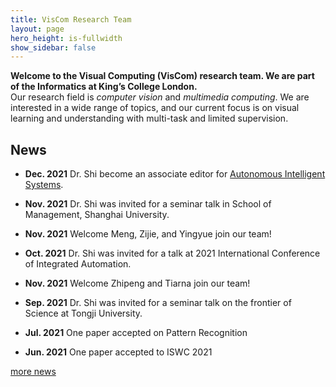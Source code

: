 ```yaml
---
title: VisCom Research Team 
layout: page
hero_height: is-fullwidth
show_sidebar: false
---
```


<Body>
    <div>
    <B>Welcome to the Visual Computing (VisCom) research team. We are part of the Informatics at King’s College London.</B>
    </div>
    <div>
        Our research field is <i>computer vision</i> and <i>multimedia computing</i>.
        We are interested in a wide range of topics, and our current focus is on 
        visual learning and understanding with multi-task and limited supervision. 
    </div>
</Body>



## News

- **Dec. 2021**  Dr. Shi become an associate editor for [Autonomous Intelligent Systems](https://www.google.com/url?q=https%3A%2F%2Fwww.springer.com%2Fjournal%2F43684&sa=D&sntz=1&usg=AFQjCNE9AV4remuoK32e8RFo9P0cgyjalQ).
- **Nov. 2021**  Dr. Shi was invited for a seminar talk in School of Management, Shanghai University.


- **Nov. 2021** Welcome Meng, Zijie, and Yingyue join our team!
- **Oct. 2021** Dr. Shi was invited for a talk at 2021 International Conference of Integrated Automation. 
- **Nov. 2021** Welcome Zhipeng and Tiarna join our team!
- **Sep. 2021** Dr. Shi was invited for a seminar talk on the frontier of Science at Tongji University. 
- **Jul. 2021** One paper accepted on Pattern Recognition
- **Jun. 2021** One paper accepted to ISWC 2021

[more news](/news/)

